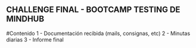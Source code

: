 ## CHALLENGE FINAL - BOOTCAMP TESTING DE MINDHUB

#Contenido
1 - Documentación recibida (mails, consignas, etc)
2 - Minutas diarias
3 - Informe final
